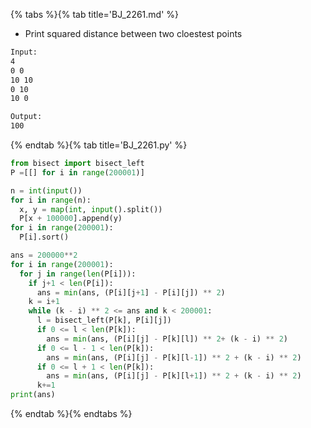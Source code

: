 {% tabs %}{% tab title='BJ_2261.md' %}

* Print squared distance between two cloestest points

```txt
Input:
4
0 0
10 10
0 10
10 0

Output:
100
```

{% endtab %}{% tab title='BJ_2261.py' %}

```py
from bisect import bisect_left
P =[[] for i in range(200001)]

n = int(input())
for i in range(n):
  x, y = map(int, input().split())
  P[x + 100000].append(y)
for i in range(200001):
  P[i].sort()

ans = 200000**2
for i in range(200001):
  for j in range(len(P[i])):
    if j+1 < len(P[i]):
      ans = min(ans, (P[i][j+1] - P[i][j]) ** 2)
    k = i+1
    while (k - i) ** 2 <= ans and k < 200001:
      l = bisect_left(P[k], P[i][j])
      if 0 <= l < len(P[k]):
        ans = min(ans, (P[i][j] - P[k][l]) ** 2+ (k - i) ** 2)
      if 0 <= l - 1 < len(P[k]):
        ans = min(ans, (P[i][j] - P[k][l-1]) ** 2 + (k - i) ** 2)
      if 0 <= l + 1 < len(P[k]):
        ans = min(ans, (P[i][j] - P[k][l+1]) ** 2 + (k - i) ** 2)
      k+=1
print(ans)
```

{% endtab %}{% endtabs %}
